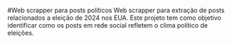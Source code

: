 #Web scrapper para posts políticos
Web scrapper para extração de posts relacionados a eleição de 2024 nos EUA. Este projeto tem como objetivo identificar como os posts em rede social refletem o clima político de eleições.
